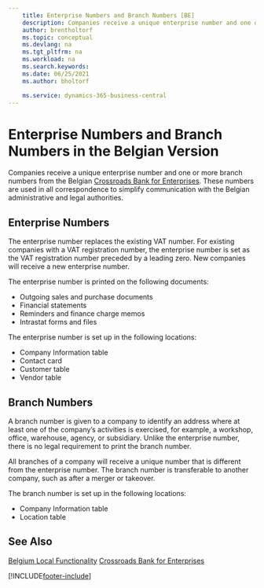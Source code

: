 ```yaml
---
    title: Enterprise Numbers and Branch Numbers [BE]
    description: Companies receive a unique enterprise number and one or more branch numbers from the Belgian Crossroad Bank of Enterprises.
    author: brentholtorf
    ms.topic: conceptual
    ms.devlang: na
    ms.tgt_pltfrm: na
    ms.workload: na
    ms.search.keywords:
    ms.date: 06/25/2021
    ms.author: bholtorf

    ms.service: dynamics-365-business-central
---
```

# Enterprise Numbers and Branch Numbers in the Belgian Version

Companies receive a unique enterprise number and one or more branch numbers from the Belgian [Crossroads Bank for Enterprises](https://crossroadsbankenterprises.com/). These numbers are used in all correspondence to simplify communication with the Belgian administrative and legal authorities.  

## Enterprise Numbers

The enterprise number replaces the existing VAT number. For existing companies with a VAT registration number, the enterprise number is set as the VAT registration number preceded by a leading zero. New companies will receive a new enterprise number.  

The enterprise number is printed on the following documents:  

- Outgoing sales and purchase documents  
- Financial statements  
- Reminders and finance charge memos  
- Intrastat forms and files  

The enterprise number is set up in the following locations:  

- Company Information table  
- Contact card  
- Customer table  
- Vendor table  

## Branch Numbers

A branch number is given to a company to identify an address where at least one of the company’s activities is exercised, for example, a workshop, office, warehouse, agency, or subsidiary. Unlike the enterprise number, there is no legal requirement to print the branch number.  

All branches of a company will receive a unique number that is different from the enterprise number. The branch number is transferable to another company, such as after a merger or takeover.  

The branch number is set up in the following locations:  

- Company Information table  
- Location table  

## See Also

[Belgium Local Functionality](belgium-local-functionality.md)
[Crossroads Bank for Enterprises](https://kruispuntdatabank.be/)  

[!INCLUDE[footer-include](../../includes/footer-banner.md)]